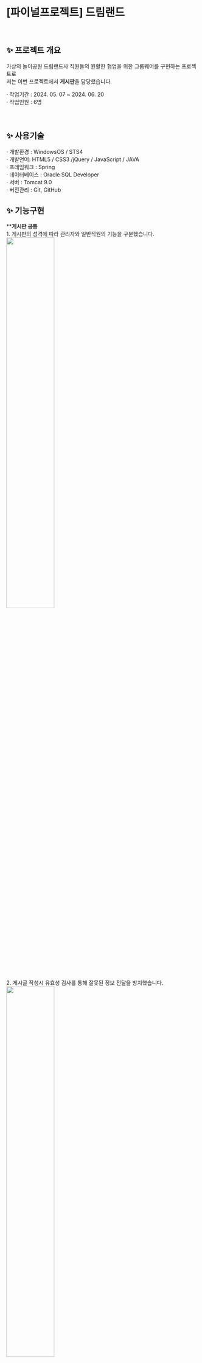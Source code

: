 <html>
  <h1> [파이널프로젝트] 드림랜드</h1>
  <br>

  <h2>✨ 프로젝트 개요</h2>
  가상의 놀이공원 드림랜드사 직원들의 원활한 협업을 위한 그룹웨어를 구현하는 프로젝트로<br>
  저는 이번 프로젝트에서 <strong>게시판</strong>을 담당했습니다.

  · 작업기간 : 2024. 05. 07 ~ 2024. 06. 20<br>
  · 작업인원 : 6명
  <br><br><br>
  
  <h2>✨ 사용기술</h2>
  · 개발환경 : WindowsOS / STS4 <br>
  · 개발언어: HTML5 / CSS3 /jQuery / JavaScript / JAVA<br>
  · 프레임워크 : Spring<br>
  · 데이터베이스 : Oracle SQL Developer<br>
  · 서버 : Tomcat 9.0<br>
  · 버전관리 : Git, GitHub

  <h2>✨ 기능구현</h2>
   **<strong>게시판 공통</strong><br>
  1. 게시판의 성격에 따라 관리자와 일반직원의 기능을 구분했습니다. <br>
  <img src="https://github.com/user-attachments/assets/276529eb-79fb-40e6-a48d-7eebb1303362" width="50%">
 <br>
  2. 게시글 작성시 유효성 검사를 통해 잘못된 정보 전달을 방지했습니다.<br>
   <img src="https://github.com/user-attachments/assets/b988e485-2f42-404c-97af-2e67616c3d71" width="50%"><br>
  3. 관리자의 편의를 위해 게시글 목록 내 수정, 삭제버튼을 구현했습니다.<br>
  
  
<br><br>
   **<strong>FAQ 게시판</strong><br>
  1. 편의성을 위해 게시글 상세보기 형식이 아닌 슬라이드탭을 이용해 목록을 구현했습니다.<br>
  <img src="https://github.com/user-attachments/assets/b60785f3-c6e1-4396-b8b0-8296ffc62920" width="50%"><br>
  2. 각 부서별로 FAQ 내용을 확인할 수 있도록 분류하고, 검색기능을 추가했습니다.
  <img src="https://github.com/user-attachments/assets/7d375d0e-d734-4472-a58d-8b316942cbee" width="50%"> 
<br><br>
  **<strong>공지사항 게시판</strong><br>
  1. 체크박스 선택시, 게시글 목록에서 중요 표시와 함께 게시글 상단에 고정되도록 구현했습니다.<br>
  2. 파일을 첨부할 수 있도록 input창을 활용하였고, 용량이 커질 것을 대비해 최대 5개까지로 제한을 걸어두었습니다.<br>
  3. 파일을 첨부한 경우, 게시글 제목 옆 첨부파일 아이콘을 표시했습니다.<br>
  4. 원하는 첨부파일을 클릭하거나, 모두 다운로드 버튼을 클릭하면 zip파일 형태로 한번에 다운받을 수 있도록 구현했습니다.<br>
  5. 수정시 게시글의 내용과 파일을 불러와 변경가능토록 구현했습니다.
  <br><br>
  **<strong>익명 게시판</strong><br>
  1. 무한 스크롤을 사용해서 15개씩 목록이 나타나도록 구현했습니다.<br>
  2. 게시글 작성에 summernote에디터를 이용했습니다.<br>
  3. 게시글, 댓글 작성 시 추후 본인확인을 위해 AESUtils를 이용해 비밀번호를 암호화, 복호화 처리해서 구현했습니다.<br>
  4. 게시글 수정시 비밀번호를 변경할 수 있도록 구현하고, 변경하지 않는다면 원래의 비밀번호가 DB에 들어가도록 구현했습니다.<br>
  5. 본인 삭제시 화면에는 삭제되었다는 문구가 뜨지만 DB에는 저장시켜놓았고, 관리자 삭제시 영구 삭제토록 구현했습니다.
  
</html>
